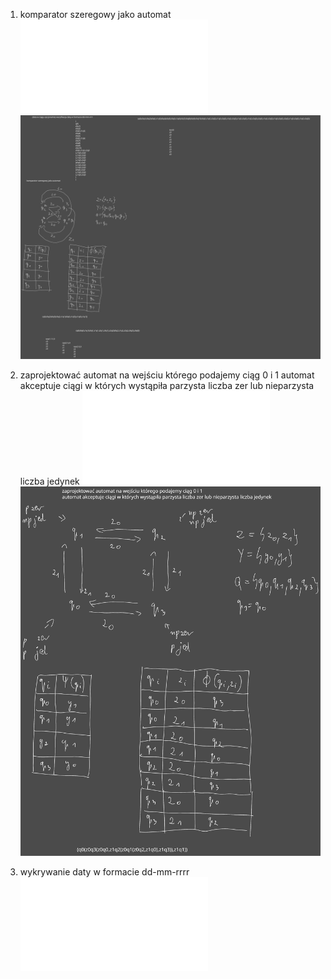 1. komparator szeregowy jako automat
   ![](Notatki/Semestr%203/Logika%20układów%20cyfrowych/Labolatoria/Labolatoria%203/zad1moore.xml)
   ![](Notatki/Semestr%203/Logika%20układów%20cyfrowych/Labolatoria/Labolatoria%203/Drawing%202023-11-12%2015.38.34.excalidraw.svg)
   
2. zaprojektować automat na wejściu którego podajemy ciąg 0 i 1 automat akceptuje ciągi w których wystąpiła parzysta liczba zer lub nieparzysta liczba jedynek
   ![](Notatki/Semestr%203/Logika%20układów%20cyfrowych/Labolatoria/Labolatoria%203/zad2moore.xml)
   ![](Notatki/Semestr%203/Logika%20układów%20cyfrowych/Labolatoria/Labolatoria%203/Drawing%202023-11-12%2016.14.04.excalidraw.svg)
3. wykrywanie daty w formacie dd-mm-rrrr
   ![](Notatki/Semestr%203/Logika%20układów%20cyfrowych/Labolatoria/Labolatoria%203/zad3moore.xml)